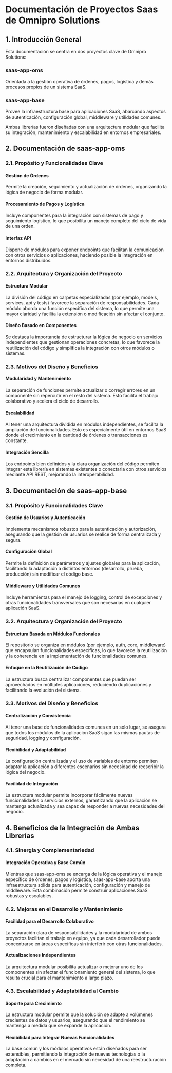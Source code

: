 # Documentación de Proyectos Saas de Omnipro Solutions

## 1. Introducción General
Esta documentación se centra en dos proyectos clave de Omnipro Solutions:

### saas-app-oms
Orientada a la gestión operativa de órdenes, pagos, logística y demás procesos propios de un sistema SaaS.

### saas-app-base
Provee la infraestructura base para aplicaciones SaaS, abarcando aspectos de autenticación, configuración global, middleware y utilidades comunes.

Ambas librerías fueron diseñadas con una arquitectura modular que facilita su integración, mantenimiento y escalabilidad en entornos empresariales.

## 2. Documentación de saas-app-oms

### 2.1. Propósito y Funcionalidades Clave

#### Gestión de Órdenes
Permite la creación, seguimiento y actualización de órdenes, organizando la lógica de negocio de forma modular.

#### Procesamiento de Pagos y Logística
Incluye componentes para la integración con sistemas de pago y seguimiento logístico, lo que posibilita un manejo completo del ciclo de vida de una orden.

#### Interfaz API
Dispone de módulos para exponer endpoints que facilitan la comunicación con otros servicios o aplicaciones, haciendo posible la integración en entornos distribuidos.

### 2.2. Arquitectura y Organización del Proyecto

#### Estructura Modular
La división del código en carpetas especializadas (por ejemplo, models, services, api y tests) favorece la separación de responsabilidades. Cada módulo aborda una función específica del sistema, lo que permite una mayor claridad y facilita la extensión o modificación sin afectar el conjunto.

#### Diseño Basado en Componentes
Se destaca la importancia de estructurar la lógica de negocio en servicios independientes que gestionan operaciones concretas, lo que favorece la reutilización del código y simplifica la integración con otros módulos o sistemas.

### 2.3. Motivos del Diseño y Beneficios

#### Modularidad y Mantenimiento
La separación de funciones permite actualizar o corregir errores en un componente sin repercutir en el resto del sistema. Esto facilita el trabajo colaborativo y acelera el ciclo de desarrollo.

#### Escalabilidad
Al tener una arquitectura dividida en módulos independientes, se facilita la ampliación de funcionalidades. Esto es especialmente útil en entornos SaaS donde el crecimiento en la cantidad de órdenes o transacciones es constante.

#### Integración Sencilla
Los endpoints bien definidos y la clara organización del código permiten integrar esta librería en sistemas existentes o conectarla con otros servicios mediante API REST, mejorando la interoperabilidad.

## 3. Documentación de saas-app-base

### 3.1. Propósito y Funcionalidades Clave

#### Gestión de Usuarios y Autenticación
Implementa mecanismos robustos para la autenticación y autorización, asegurando que la gestión de usuarios se realice de forma centralizada y segura.

#### Configuración Global
Permite la definición de parámetros y ajustes globales para la aplicación, facilitando la adaptación a distintos entornos (desarrollo, prueba, producción) sin modificar el código base.

#### Middleware y Utilidades Comunes
Incluye herramientas para el manejo de logging, control de excepciones y otras funcionalidades transversales que son necesarias en cualquier aplicación SaaS.

### 3.2. Arquitectura y Organización del Proyecto

#### Estructura Basada en Módulos Funcionales
El repositorio se organiza en módulos (por ejemplo, auth, core, middleware) que encapsulan funcionalidades específicas, lo que favorece la reutilización y la coherencia en la implementación de funcionalidades comunes.

#### Enfoque en la Reutilización de Código
La estructura busca centralizar componentes que puedan ser aprovechados en múltiples aplicaciones, reduciendo duplicaciones y facilitando la evolución del sistema.

### 3.3. Motivos del Diseño y Beneficios

#### Centralización y Consistencia
Al tener una base de funcionalidades comunes en un solo lugar, se asegura que todos los módulos de la aplicación SaaS sigan las mismas pautas de seguridad, logging y configuración.

#### Flexibilidad y Adaptabilidad
La configuración centralizada y el uso de variables de entorno permiten adaptar la aplicación a diferentes escenarios sin necesidad de reescribir la lógica del negocio.

#### Facilidad de Integración
La estructura modular permite incorporar fácilmente nuevas funcionalidades o servicios externos, garantizando que la aplicación se mantenga actualizada y sea capaz de responder a nuevas necesidades del negocio.

## 4. Beneficios de la Integración de Ambas Librerías

### 4.1. Sinergia y Complementariedad

#### Integración Operativa y Base Común
Mientras que saas-app-oms se encarga de la lógica operativa y el manejo específico de órdenes, pagos y logística, saas-app-base aporta una infraestructura sólida para autenticación, configuración y manejo de middleware. Esta combinación permite construir aplicaciones SaaS robustas y escalables.

### 4.2. Mejoras en el Desarrollo y Mantenimiento

#### Facilidad para el Desarrollo Colaborativo
La separación clara de responsabilidades y la modularidad de ambos proyectos facilitan el trabajo en equipo, ya que cada desarrollador puede concentrarse en áreas específicas sin interferir con otras funcionalidades.

#### Actualizaciones Independientes
La arquitectura modular posibilita actualizar o mejorar uno de los componentes sin afectar el funcionamiento general del sistema, lo que resulta crucial para el mantenimiento a largo plazo.

### 4.3. Escalabilidad y Adaptabilidad al Cambio

#### Soporte para Crecimiento
La estructura modular permite que la solución se adapte a volúmenes crecientes de datos y usuarios, asegurando que el rendimiento se mantenga a medida que se expande la aplicación.

#### Flexibilidad para Integrar Nuevas Funcionalidades
La base común y los módulos operativos están diseñados para ser extensibles, permitiendo la integración de nuevas tecnologías o la adaptación a cambios en el mercado sin necesidad de una reestructuración completa.

